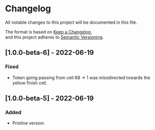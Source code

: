 # Changelog  
All notable changes to this project will be documented in this file.  
  
The format is based on [Keep a Changelog](https://keepachangelog.com/en/1.0.0/),  
and this project adheres to [Semantic Versioning](https://semver.org/spec/v2.0.0.html).  

## [1.0.0-beta-6] - 2022-06-19
### Fixed
- Token going passing from cell 68 -> 1 was missdirected towards the yellow finish cell.

## [1.0.0-beta-5] - 2022-06-19 
### Added  
- Pristine version.
